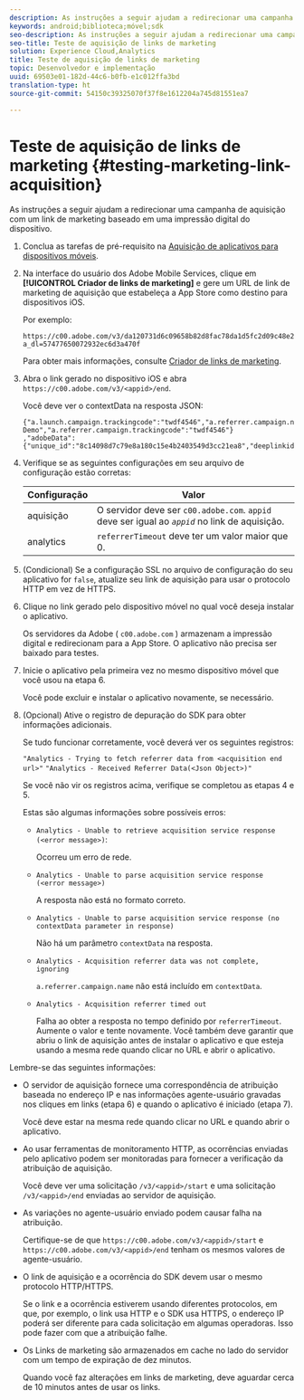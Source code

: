 ```yaml
---
description: As instruções a seguir ajudam a redirecionar uma campanha de aquisição com um link de marketing baseado em uma impressão digital do dispositivo.
keywords: android;biblioteca;móvel;sdk
seo-description: As instruções a seguir ajudam a redirecionar uma campanha de aquisição com um link de marketing baseado em uma impressão digital do dispositivo.
seo-title: Teste de aquisição de links de marketing
solution: Experience Cloud,Analytics
title: Teste de aquisição de links de marketing
topic: Desenvolvedor e implementação
uuid: 69503e01-182d-44c6-b0fb-e1c012ffa3bd
translation-type: ht
source-git-commit: 54150c39325070f37f8e1612204a745d81551ea7

---
```



# Teste de aquisição de links de marketing {#testing-marketing-link-acquisition}

As instruções a seguir ajudam a redirecionar uma campanha de aquisição com um link de marketing baseado em uma impressão digital do dispositivo.

1. Conclua as tarefas de pré-requisito na [Aquisição de aplicativos para dispositivos móveis](/help/ios/acquisition-main/acquisition.md).
1. Na interface do usuário dos Adobe Mobile Services, clique em **[!UICONTROL Criador de links de marketing]** e gere um URL de link de marketing de aquisição que estabeleça a App Store como destino para dispositivos iOS.

   Por exemplo:

   ```
   https://c00.adobe.com/v3/da120731d6c09658b82d8fac78da1d5fc2d09c48e21b3a55f9e2d7344e08425d/start?a_dl=57477650072932ec6d3a470f
   ```

   Para obter mais informações, consulte [Criador de links de marketing](/help/using/acquisition-main/c-marketing-links-builder/c-marketing-links-builder.md).


1. Abra o link gerado no dispositivo iOS e abra `https://c00.adobe.com/v3/<appid>/end`.

   Você deve ver o contextData na resposta JSON:

   ```js{"fingerprint":"bae91bb778f0ad52e37f0892961d06ac6a5c935b","endCallbacks":["***"],"timestamp":1464301217,"appguid":"da120731d6c09658b82d8fac78da1d5fc2d09c48e21b3a55f9e2d7344e08425d","contextData":
   {"a.launch.campaign.trackingcode":"twdf4546","a.referrer.campaign.name":"iOS Demo","a.referrer.campaign.trackingcode":"twdf4546"}
   ,"adobeData":{"unique_id":"8c14098d7c79e8a180c15e4b2403549d3cc21ea8","deeplinkid":"57477650072932ec6d3a470f"}}
   ```

1. Verifique se as seguintes configurações em seu arquivo de configuração estão corretas:

   | Configuração | Valor |
   |--- |--- |
   | aquisição | O servidor deve ser  `c00.adobe.com`. `appid` deve ser igual ao *`appid`* no link de aquisição. |
   | analytics | `referrerTimeout` deve ter um valor maior que 0. |

1. (Condicional) Se a configuração SSL no arquivo de configuração do seu aplicativo for `false`, atualize seu link de aquisição para usar o protocolo HTTP em vez de HTTPS.
1. Clique no link gerado pelo dispositivo móvel no qual você deseja instalar o aplicativo.

   Os servidores da Adobe ( `c00.adobe.com` ) armazenam a impressão digital e redirecionam para a App Store. O aplicativo não precisa ser baixado para testes.
1. Inicie o aplicativo pela primeira vez no mesmo dispositivo móvel que você usou na etapa 6.

   Você pode excluir e instalar o aplicativo novamente, se necessário.
1. (Opcional) Ative o registro de depuração do SDK para obter informações adicionais.

   Se tudo funcionar corretamente, você deverá ver os seguintes registros:

   `"Analytics - Trying to fetch referrer data from <acquisition end url>"`
   `"Analytics - Received Referrer Data(<Json Object>)"`

   Se você não vir os registros acima, verifique se completou as etapas 4 e 5.

   Estas são algumas informações sobre possíveis erros:

   * `Analytics - Unable to retrieve acquisition service response (<error message>)`:

      Ocorreu um erro de rede.

   * `Analytics - Unable to parse acquisition service response (<error message>)`

      A resposta não está no formato correto.

   * `Analytics - Unable to parse acquisition service response (no contextData parameter in response)`

      Não há um parâmetro `contextData` na resposta.

   * `Analytics - Acquisition referrer data was not complete, ignoring`

      `a.referrer.campaign.name` não está incluído em `contextData`.

   * `Analytics - Acquisition referrer timed out`

      Falha ao obter a resposta no tempo definido por `referrerTimeout`. Aumente o valor e tente novamente. Você também deve garantir que abriu o link de aquisição antes de instalar o aplicativo e que esteja usando a mesma rede quando clicar no URL e abrir o aplicativo.

Lembre-se das seguintes informações:

* O servidor de aquisição fornece uma correspondência de atribuição baseada no endereço IP e nas informações agente-usuário gravadas nos cliques em links (etapa 6) e quando o aplicativo é iniciado (etapa 7).

   Você deve estar na mesma rede quando clicar no URL e quando abrir o aplicativo.

* Ao usar ferramentas de monitoramento HTTP, as ocorrências enviadas pelo aplicativo podem ser monitoradas para fornecer a verificação da atribuição de aquisição.

   Você deve ver uma solicitação `/v3/<appid>/start` e uma solicitação `/v3/<appid>/end` enviadas ao servidor de aquisição.

* As variações no agente-usuário enviado podem causar falha na atribuição.

   Certifique-se de que `https://c00.adobe.com/v3/<appid>/start` e `https://c00.adobe.com/v3/<appid>/end` tenham os mesmos valores de agente-usuário.

* O link de aquisição e a ocorrência do SDK devem usar o mesmo protocolo HTTP/HTTPS.

   Se o link e a ocorrência estiverem usando diferentes protocolos, em que, por exemplo, o link usa HTTP e o SDK usa HTTPS, o endereço IP poderá ser diferente para cada solicitação em algumas operadoras. Isso pode fazer com que a atribuição falhe.

* Os Links de marketing são armazenados em cache no lado do servidor com um tempo de expiração de dez minutos.

   Quando você faz alterações em links de marketing, deve aguardar cerca de 10 minutos antes de usar os links.